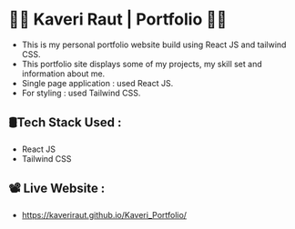 # 👩‍💻 Kaveri Raut | Portfolio 👩‍💻 #
- This is my personal portfolio website build using React JS and tailwind CSS. 
- This portfolio site displays some of my projects, my skill set and information about me.
- Single page application : used React JS.
- For styling : used Tailwind CSS.

## 🛢Tech Stack Used : 
- React JS
- Tailwind CSS

## 📽 Live Website :
- https://kaveriraut.github.io/Kaveri_Portfolio/

